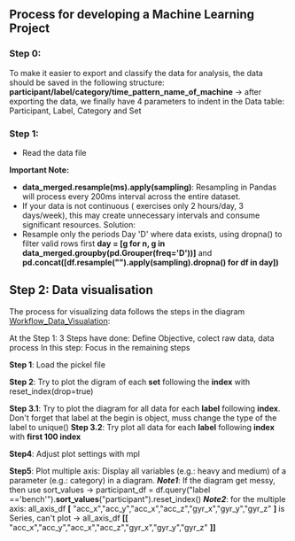 ## Process for developing a Machine Learning Project

### Step 0:
To make it easier to export and classify the data for analysis, the data should be saved in the following structure: **participant/label/category/time_pattern_name_of_machine**
-> after exporting the data, we finally have 4 parameters to indent in the Data table: Participant, Label, Category and Set

### Step 1:
- Read the data file

**Important Note:**

- **data_merged.resample(ms).apply(sampling)**: Resampling in Pandas will process every 200ms interval across the entire dataset.
- If your data is not continuous ( exercises only 2 hours/day, 3 days/week), this may create unnecessary intervals and consume significant resources.
Solution:
- Resample only the periods Day 'D' where data exists, using dropna() to filter valid rows first **day = [g for n, g in data_merged.groupby(pd.Grouper(freq='D'))]** and **pd.concat([df.resample("").apply(sampling).dropna() for df in day])**

## Step 2: Data visualisation
The process for visualizing data follows the steps in the diagram [Workflow_Data_Visualation](/document/image/Work_Flow_Data_Visualation.png):

At the Step 1: 3 Steps have done: Define Objective, colect raw data, data process
In this step: Focus in the remaining steps

**Step 1**: Load the pickel file

**Step 2**: Try to plot the digram of each **set** following the **index** with reset_index(drop=true)

**Step 3.1**: Try to plot the diagram for all data for  each **label** following **index**. Don't forget that label at the begin is object, muss change the type of the label to unique()
**Step 3.2**: Try plot all data for each **label** following **index** with **first 100 index**

**Step4**: Adjust plot settings with mpl

**Step5**: Plot multiple axis: Display all variables (e.g.: heavy and medium) of a parameter (e.g.: category) in a diagram.
***Note1***: If the diagram get messy, then use sort_values -> participant_df = df.query("label =='bench'").**sort_values**("participant").reset_index()
***Note2***: for the multiple axis: all_axis_df **[** "acc_x","acc_y","acc_x","acc_z","gyr_x","gyr_y","gyr_z" **]** is Series, can't plot -> all_axis_df **[[** "acc_x","acc_y","acc_x","acc_z","gyr_x","gyr_y","gyr_z" **]]**

